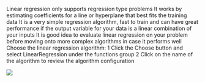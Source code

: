 Linear regression only supports regression type problems It works by estimating coefficients for
a line or hyperplane that best fits the training data It is a very simple regression algorithm,
fast to train and can have great performance if the output variable for your data is a linear
combination of your inputs It is good idea to evaluate linear regression on your problem before
moving onto more complex algorithms in case it performs well Choose the linear regression
algorithm:
1 Click the Choose button and select LinearRegression under the functions group
2 Click on the name of the algorithm to review the algorithm configuration

![](https://github.com/fenago/katacoda-scenarios/raw/master/machine-learning-mastery-weka/machine-learning-mastery-weka-chapter-18/steps/images/91.png)


